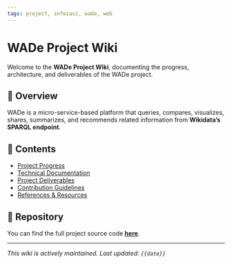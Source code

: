```yaml
---
tags: project, infoiasi, wade, web
---
```


# WADe Project Wiki

Welcome to the **WADe Project Wiki**, documenting the progress, architecture, and deliverables of the WADe project.

## 📌 Overview
WADe is a micro-service-based platform that queries, compares, visualizes, shares, summarizes, and recommends related information from **Wikidata’s SPARQL endpoint**.

## 📖 Contents
- [Project Progress](progress.md)
- [Technical Documentation](technical.md)
- [Project Deliverables](deliverables.md)
- [Contribution Guidelines](contribution.md)
- [References & Resources](references.md)

## 🚀 Repository
You can find the full project source code **[here](https://github.com/YOUR-REPO-LINK)**.

---
*This wiki is actively maintained. Last updated: `{{date}}`*
